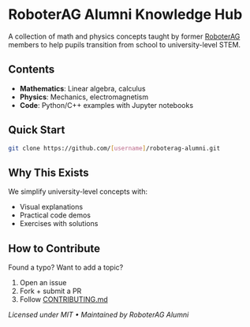 # RoboterAG Alumni Knowledge Hub  

A collection of math and physics concepts taught by former [RoboterAG]([https://www.bzm-gy.de/lernen/robotics-und-sia]) members to help pupils transition from school to university-level STEM.  

## Contents  

- **Mathematics**: Linear algebra, calculus
- **Physics**: Mechanics, electromagnetism
- **Code**: Python/C++ examples with Jupyter notebooks  

## Quick Start  

```bash
git clone https://github.com/[username]/roboterag-alumni.git
```  

## Why This Exists  

We simplify university-level concepts with:  
- Visual explanations  
- Practical code demos  
- Exercises with solutions  

## How to Contribute  

Found a typo? Want to add a topic?  
1. Open an issue  
2. Fork + submit a PR  
3. Follow [CONTRIBUTING.md](/CONTRIBUTING.md)  

*Licensed under MIT • Maintained by RoboterAG Alumni*  
